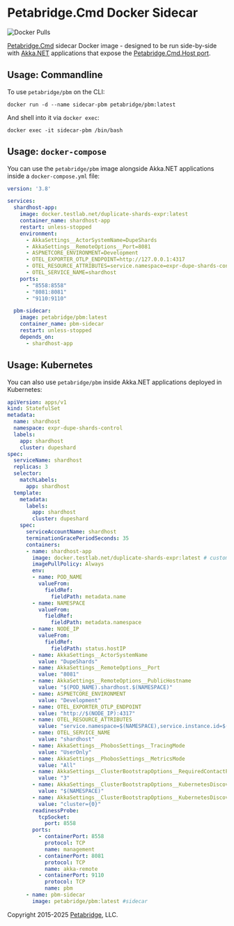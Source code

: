 # Petabridge.Cmd Docker Sidecar

![Docker Pulls](https://img.shields.io/docker/pulls/petabridge/pbm)

[Petabridge.Cmd](https://cmd.petabridge.com/) sidecar Docker image - designed to be run side-by-side with [Akka.NET](https://getakka.net/) applications that expose the [Petabridge.Cmd.Host port](https://cmd.petabridge.com/articles/install/host-configuration.html).

## Usage: Commandline

To use `petabridge/pbm` on the CLI:

```shell
docker run -d --name sidecar-pbm petabridge/pbm:latest
```

And shell into it via `docker exec`:

```shell
docker exec -it sidecar-pbm /bin/bash
```

## Usage: `docker-compose`

You can use the `petabridge/pbm` image alongside Akka.NET applications inside a `docker-compose.yml` file:

```yml
version: '3.8'

services:
  shardhost-app:
    image: docker.testlab.net/duplicate-shards-expr:latest
    container_name: shardhost-app
    restart: unless-stopped
    environment:
      - AkkaSettings__ActorSystemName=DupeShards
      - AkkaSettings__RemoteOptions__Port=8081
      - ASPNETCORE_ENVIRONMENT=Development
      - OTEL_EXPORTER_OTLP_ENDPOINT=http://127.0.0.1:4317
      - OTEL_RESOURCE_ATTRIBUTES=service.namespace=expr-dupe-shards-control,service.instance.id=shardhost-app
      - OTEL_SERVICE_NAME=shardhost
    ports:
      - "8558:8558"
      - "8081:8081"
      - "9110:9110"

  pbm-sidecar:
    image: petabridge/pbm:latest
    container_name: pbm-sidecar
    restart: unless-stopped
    depends_on:
      - shardhost-app

```

## Usage: Kubernetes

You can also use `petabridge/pbm` inside Akka.NET applications deployed in Kubernetes:

```yaml
apiVersion: apps/v1
kind: StatefulSet
metadata:
  name: shardhost
  namespace: expr-dupe-shards-control
  labels:
    app: shardhost
    cluster: dupeshard
spec:
  serviceName: shardhost
  replicas: 3
  selector:
    matchLabels:
      app: shardhost
  template:
    metadata:
      labels:
        app: shardhost
        cluster: dupeshard
    spec:
      serviceAccountName: shardhost
      terminationGracePeriodSeconds: 35
      containers:
      - name: shardhost-app
        image: docker.testlab.net/duplicate-shards-expr:latest # custom app image
        imagePullPolicy: Always
        env:
        - name: POD_NAME
          valueFrom:
            fieldRef:
              fieldPath: metadata.name
        - name: NAMESPACE
          valueFrom:
            fieldRef:
              fieldPath: metadata.namespace
        - name: NODE_IP
          valueFrom:
            fieldRef:
              fieldPath: status.hostIP
        - name: AkkaSettings__ActorSystemName
          value: "DupeShards"
        - name: AkkaSettings__RemoteOptions__Port
          value: "8081"
        - name: AkkaSettings__RemoteOptions__PublicHostname
          value: "$(POD_NAME).shardhost.$(NAMESPACE)"
        - name: ASPNETCORE_ENVIRONMENT
          value: "Development"
        - name: OTEL_EXPORTER_OTLP_ENDPOINT
          value: "http://$(NODE_IP):4317"
        - name: OTEL_RESOURCE_ATTRIBUTES
          value: "service.namespace=$(NAMESPACE),service.instance.id=$(POD_NAME)"
        - name: OTEL_SERVICE_NAME
          value: "shardhost"
        - name: AkkaSettings__PhobosSettings__TracingMode
          value: "UserOnly"
        - name: AkkaSettings__PhobosSettings__MetricsMode
          value: "All"
        - name: AkkaSettings__ClusterBootstrapOptions__RequiredContactPointsNr
          value: "3"
        - name: AkkaSettings__ClusterBootstrapOptions__KubernetesDiscoveryOptions__PodNamespace
          value: "$(NAMESPACE)"
        - name: AkkaSettings__ClusterBootstrapOptions__KubernetesDiscoveryOptions__PodLabelSelector
          value: "cluster={0}"
        readinessProbe:
          tcpSocket: 
            port: 8558  
        ports:
          - containerPort: 8558
            protocol: TCP
            name: management
          - containerPort: 8081
            protocol: TCP
            name: akka-remote
          - containerPort: 9110
            protocol: TCP
            name: pbm
      - name: pbm-sidecar
        image: petabridge/pbm:latest #sidecar
```

Copyright 2015-2025 [Petabridge](https://petabridge.com/), LLC.
